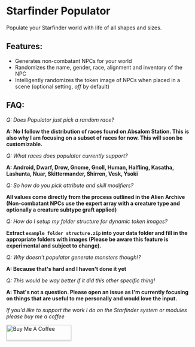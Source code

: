 # Starfinder Populator
Populate your Starfinder world with life of all shapes and sizes.

## Features:
- Generates non-combatant NPCs for your world
- Randomizes the name, gender, race, alignment and inventory of the NPC
- Intelligently randomizes the token image of NPCs when placed in a scene (optional setting, *off* by default)

## FAQ:
*Q: Does Populator just pick a random race?*

**A: No I follow the distribution of races found on Absalom Station. This is also why I am focusing on a subset of races for now. This will soon be customizable.**

*Q: What races does populator currently support?*

**A: Android, Dwarf, Drow, Gnome, Gnoll, Human, Halfling, Kasatha, Lashunta, Nuar, Skittermander, Shirren, Vesk, Ysoki**

*Q: So how do you pick attribute and skill modifiers?*

**All values come directly from the process outlined in the Alien Archive (Non-combatant NPCs use the expert array with a creature type and optionally a creature subtype graft applied)**

*Q: How do I setup my folder structure for dynamic token images?*

**Extract `example folder structure.zip` into your data folder and fill in the appropriate folders with images (Please be aware this feature is experimental and subject to change).**

*Q: Why doesn't populator generate monsters though!?*

**A: Because that's hard and I haven't done it yet**

*Q: This would be way better if it did this other specific thing!*

**A: That's not a question. Please open an issue as I'm currently focusing on things that are useful to me personally and would love the input.**

*If you'd like to support the work I do on the Starfinder system or modules please buy me a coffee*

<a href="https://www.buymeacoffee.com/rrenna" target="_blank"><img src="https://www.buymeacoffee.com/assets/img/custom_images/orange_img.png" alt="Buy Me A Coffee" style="height: 41px !important;width: 174px !important;box-shadow: 0px 3px 2px 0px rgba(190, 190, 190, 0.5) !important;-webkit-box-shadow: 0px 3px 2px 0px rgba(190, 190, 190, 0.5) !important;" ></a>